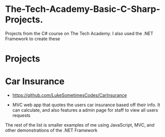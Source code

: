 # The-Tech-Academy-Basic-C-Sharp-Projects.
Projects from the C# course on The Tech Academy. I also used the .NET Framework to create these


# Projects


# Car Insurance
- https://github.com/LukeSometimesCodes/CarInsurance

- MVC web app that quotes the users car insurance based off their info. It can calculate, and also features a admin page for staff to view all users requests

The rest of the list is smaller examples of me using JavaScript, MVC, and other demonstrations of the .NET Framework
